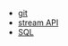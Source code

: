 - <a href="/schpor/git.md">git</a>
- <a href="/schpor/stream_api.md">stream API</a>
- <a href="/schpor/sql.md">SQL</a>